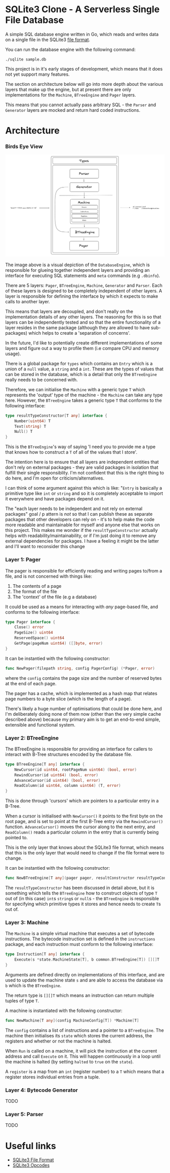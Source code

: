 # SQLite3 Clone - A Serverless Single File Database

A simple SQL database engine written in Go, which reads and writes data on a
single file in the SQLite3 [file format](https://www.sqlite.org/fileformat.html#storage_of_the_sql_database_schema).

You can run the database engine with the following command:

```
./sqlite sample.db
```

This project is in it's early stages of development, which means that it does
not yet support many features.

The section on architecture below will go into more depth about the various
layers that make up the engine, but at present there are only implementations
for the `Machine`, `BTreeEngine` and `Pager` layers.

This means that you cannot actually pass arbitrary SQL - the `Parser` and
`Generator` layers are mocked and return hard coded instructions.

# Architecture

### Birds Eye View

![Birds Eye View](images/architecture-birds-eye-view.png)

The image above is a visual depiction of the `DatabaseEngine`, which is
responsible for glueing together independent layers and providing an interface
for executing SQL statements and `meta` commands (e.g `.dbinfo`).

There are 5 layers: `Pager`, `BTreeEngine`, `Machine`, `Generator` and `Parser`. Each
of these layers is designed to be completely independent of other layers. A
layer is responsible for defining the interface by which it expects to make calls
to another layer.

This means that layers are decoupled, and don't really on the implementation
details of any other layers. The reasoning for this is so that layers can be
independently tested and so that the entire functionality of a layer resides
in the same package (although they are allowed to have sub-packages) which helps
to create a 'separation of concerns'.

In the future, I'd like to potentially create different implementations of some
layers and figure out a way to profile them (i.e compare CPU and memory usage).

There is a global package for `types` which contains an `Entry` which is a union
of a `null` value, a `string` and a `int`. These are the types of values that can
be stored in the database, which is a detail that only the `BTreeEngine` really
needs to be concerned with.

Therefore, we can initialise the `Machine` with a generic type `T` which represents
the 'output' type of the machine - the `Machine` can take any type here. However,
the `BTreeEngine` takes a generic type `T` that conforms to the following interface:

```go
type resultTypeConstructor[T any] interface {
    Number(uint64) T
    Text(string) T
    Null() T
}
```

This is the `BTreeEngine`'s way of saying 'I need you to provide me a type that
knows how to construct a `T` of all of the values that I store'.

The intention here is to ensure that all layers are independent entities that don't
rely on external packages - they are valid packages in isolation that fulfill their
single responsiblity. I'm not confident that this is the right thing to do here,
and I'm open for criticism/alternatives. 

I can think of some argument against this which is like: "`Entry` is basically a 
primitive type like `int` or `string` and so it is completely acceptable to import 
it everywhere and have packages depend on it.

The "each layer needs to be independent and not rely on external packages" goal / p
attern is _not_ so that I can publish these as separate packages that other developers 
can rely on - it's to help make the code more readable and maintainable for myself 
and anyone else that works on this project. This makes me wonder if the `resultTypeConstructor` 
actually helps with readability/maintainability, or if I'm just doing it to remove
any external dependencies for packages. I have a feeling it might be the latter and
I'll want to reconsider this change

### Layer 1: Pager

The pager is responsible for efficiently reading and writing pages to/from a file,
and is not concerned with things like:

1. The contents of a page
2. The format of the file
3. The 'context' of the file (e.g a database)

It could be used as a means for interacting with _any_ page-based file, and
conforms to the following interface:

```go
type Pager interface {
    Close() error
    PageSize() uint64
    ReservedSpace() uint64
    GetPage(pageNum uint64) ([]byte, error)
}
```

It can be instantied with the following constructor:

```go
func NewPager(filepath string, config PagerConfig) (*Pager, error)
```

where the `config` contains the page size and the number of reserved bytes at the
end of each page.

The pager has a cache, which is implemented as a hash map that relates page
numbers to a byte slice (which is the length of a page).

There's likely a huge number of optimisations that could be done here, and I'm
deliberately doing none of them now (other than the very simple cache described
above) because my primary aim is to get an end-to-end simple, extensible and
functional system.

### Layer 2: BTreeEngine

The BTreeEngine is responsible for providing an interface for callers to interact
with B-Tree structures encoded by the database file.

```go
type BTreeEngine[T any] interface {
    NewCursor(id uint64, rootPageNum uint64) (bool, error)
    RewindCursor(id uint64) (bool, error)
    AdvanceCursor(id uint64) (bool, error)
    ReadColumn(id uint64, column uint64) (T, error)
}
```

This is done through 'cursors' which are pointers to a particular entry in a
B-Tree.

When a cursor is initialised with `NewCursor()` it points to the first byte on
the root page, and is set to point at the first B-Tree entry via the `RewindCursor()`
function. `AdvanceCursor()` moves the cursor along to the next entry, and `ReadColumn()`
reads a particular column in the entry that is currently being pointed to.

This is the only layer that knows about the SQLite3 file format, which means that
this is the only layer that would need to change if the file format were to change.

It can be instantied with the following constructor:

```go
func NewBTreeEngine[T any](pager pager, resultConstructor resultTypeConstructor[T]) (*BTreeEngine[T], error)
```

The `resultTypeConstructor` has been discussed in detail above, but it is something
which tells the `BTreeEngine` how to construct objects of type `T` out of (in this case)
`int`s `string`s or `null`s - the `BTreeEngine` is responsible for specifying which
primitive types it stores and hence needs to create `T`s out of.

### Layer 3: Machine

The `Machine` is a simple virtual machine that executes a set of bytecode instructions.
The bytecode instruction set is defined in the `instructions` package, and each
instruction must conform to the following interface:

```go
type Instruction[T any] interface {
	Execute(s *state.MachineState[T], b common.BTreeEngine[T]) [][]T
}
```

Arguments are defined directly on implementations of this interface, and are used
to update the machine state `s` and are able to access the database via `b` which is
the `BTreeEngine`.

The return type is `[][]T` which means an instruction can return multiple tuples of 
type `T`.

A machine is instantiated with the following constructor:

```go
func NewMachine[T any](config MachineConfig[T]) *Machine[T]
```

The `config` contains a list of instructions and a pointer to a `BTreeEngine`.
The machine then initialises its `state` which stores the current address, the registers
and whether or not the machine is halted.

When `Run` is called on a machine, it will pick the instruction at the current address
and call `Execute` on it. This will happen continuously in a loop until the machine
is halted (by setting `halted` to `true` on the `state`).

A `register` is a map from an `int` (register number) to a `T` which means that
a register stores individual entries from a tuple.

### Layer 4: Bytecode Generator

TODO

### Layer 5: Parser

TODO

# Useful links

- [SQLite3 File Format](https://www.sqlite.org/fileformat.html#storage_of_the_sql_database_schema)
- [SQLite3 Opcodes](https://www.sqlite.org/opcode.html)
